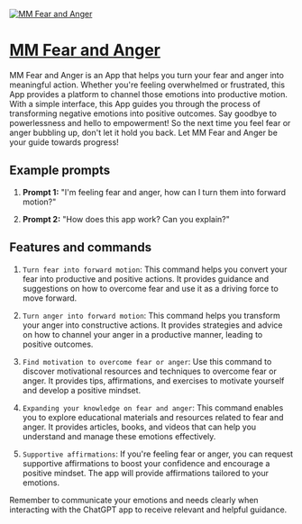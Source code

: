 [![MM Fear and Anger](https://files.oaiusercontent.com/file-PJDeEH2L1FSrpcraRelPvWNJ?se=2123-10-16T20%3A55%3A27Z&sp=r&sv=2021-08-06&sr=b&rscc=max-age%3D31536000%2C%20immutable&rscd=attachment%3B%20filename%3Dsharkbutler_as_a_modern_clean_friendly_robot_library_background_37ed77eb-27c3-4058-9607-1596a0321d27.png&sig=MikHnKloq3/3Rkk7K20w%2B5pB3OWsVz0D9gdbKPPDtic%3D)](https://chat.openai.com/g/g-lo86tER1o-mm-fear-and-anger)

# [MM Fear and Anger](https://chat.openai.com/g/g-lo86tER1o-mm-fear-and-anger)

MM Fear and Anger is an App that helps you turn your fear and anger into meaningful action. Whether you're feeling overwhelmed or frustrated, this App provides a platform to channel those emotions into productive motion. With a simple interface, this App guides you through the process of transforming negative emotions into positive outcomes. Say goodbye to powerlessness and hello to empowerment! So the next time you feel fear or anger bubbling up, don't let it hold you back. Let MM Fear and Anger be your guide towards progress!

## Example prompts

1. **Prompt 1:** "I'm feeling fear and anger, how can I turn them into forward motion?"

2. **Prompt 2:** "How does this app work? Can you explain?"

## Features and commands

1. `Turn fear into forward motion`: This command helps you convert your fear into productive and positive actions. It provides guidance and suggestions on how to overcome fear and use it as a driving force to move forward.

2. `Turn anger into forward motion`: This command helps you transform your anger into constructive actions. It provides strategies and advice on how to channel your anger in a productive manner, leading to positive outcomes.

3. `Find motivation to overcome fear or anger`: Use this command to discover motivational resources and techniques to overcome fear or anger. It provides tips, affirmations, and exercises to motivate yourself and develop a positive mindset.

4. `Expanding your knowledge on fear and anger`: This command enables you to explore educational materials and resources related to fear and anger. It provides articles, books, and videos that can help you understand and manage these emotions effectively.

5. `Supportive affirmations`: If you're feeling fear or anger, you can request supportive affirmations to boost your confidence and encourage a positive mindset. The app will provide affirmations tailored to your emotions.

Remember to communicate your emotions and needs clearly when interacting with the ChatGPT app to receive relevant and helpful guidance.